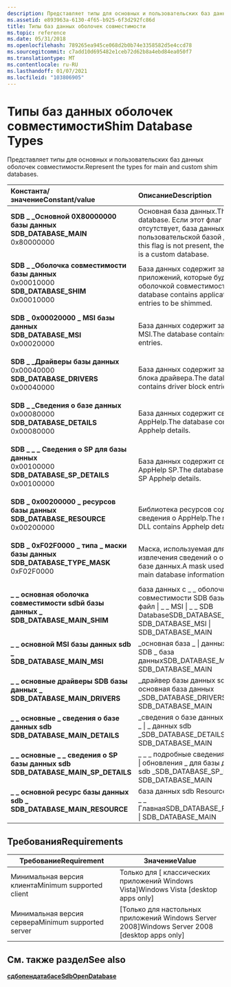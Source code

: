 ```yaml
---
description: Представляет типы для основных и пользовательских баз данных оболочек совместимости.
ms.assetid: e893963a-6130-4f65-b925-6f3d292fc86d
title: Типы баз данных оболочек совместимости
ms.topic: reference
ms.date: 05/31/2018
ms.openlocfilehash: 789265ea945ce068d2b0b74e3358582d5e4ccd78
ms.sourcegitcommit: c7add10d695482e1ceb72d62b8a4ebd84ea050f7
ms.translationtype: MT
ms.contentlocale: ru-RU
ms.lasthandoff: 01/07/2021
ms.locfileid: "103806905"
---
```

# <a name="shim-database-types"></a><span data-ttu-id="51524-103">Типы баз данных оболочек совместимости</span><span class="sxs-lookup"><span data-stu-id="51524-103">Shim Database Types</span></span>

<span data-ttu-id="51524-104">Представляет типы для основных и пользовательских баз данных оболочек совместимости.</span><span class="sxs-lookup"><span data-stu-id="51524-104">Represent the types for main and custom shim databases.</span></span>



| <span data-ttu-id="51524-105">Константа/значение</span><span class="sxs-lookup"><span data-stu-id="51524-105">Constant/value</span></span>                                                                                                                                                                                                                                                | <span data-ttu-id="51524-106">Описание</span><span class="sxs-lookup"><span data-stu-id="51524-106">Description</span></span>                                                                                   |
|:--------------------------------------------------------------------------------------------------------------------------------------------------------------------------------------------------------------------------------------------------------------|:----------------------------------------------------------------------------------------------|
| <span id="SDB_DATABASE_MAIN"></span><span id="sdb_database_main"></span><dl> <span data-ttu-id="51524-107"><dt>**SDB \_ \_Основной 0X80000000 базы данных**</dt> <dt></dt></span><span class="sxs-lookup"><span data-stu-id="51524-107"><dt>**SDB\_DATABASE\_MAIN**</dt> <dt>0x80000000</dt></span></span> </dl>                    | <span data-ttu-id="51524-108">Основная база данных.</span><span class="sxs-lookup"><span data-stu-id="51524-108">The main database.</span></span> <span data-ttu-id="51524-109">Если этот флаг отсутствует, база данных является пользовательской базой данных.</span><span class="sxs-lookup"><span data-stu-id="51524-109">If this flag is not present, the database is a custom database.</span></span><br/> |
| <span id="SDB_DATABASE_SHIM"></span><span id="sdb_database_shim"></span><dl> <span data-ttu-id="51524-110"><dt>**SDB \_ \_Оболочка совместимости базы данных**</dt> <dt>0x00010000</dt></span><span class="sxs-lookup"><span data-stu-id="51524-110"><dt>**SDB\_DATABASE\_SHIM**</dt> <dt>0x00010000</dt></span></span> </dl>                    | <span data-ttu-id="51524-111">База данных содержит записи приложений, которые будут оболочкой совместимости.</span><span class="sxs-lookup"><span data-stu-id="51524-111">The database contains application entries to be shimmed.</span></span><br/>                           |
| <span id="SDB_DATABASE_MSI"></span><span id="sdb_database_msi"></span><dl> <span data-ttu-id="51524-112"><dt>**SDB \_ 0x00020000 \_ MSI базы данных**</dt> <dt></dt></span><span class="sxs-lookup"><span data-stu-id="51524-112"><dt>**SDB\_DATABASE\_MSI**</dt> <dt>0x00020000</dt></span></span> </dl>                       | <span data-ttu-id="51524-113">База данных содержит записи MSI.</span><span class="sxs-lookup"><span data-stu-id="51524-113">The database contains MSI entries.</span></span><br/>                                                 |
| <span id="SDB_DATABASE_DRIVERS"></span><span id="sdb_database_drivers"></span><dl> <span data-ttu-id="51524-114"><dt>**SDB \_ \_Драйверы базы данных**</dt> <dt>0x00040000</dt></span><span class="sxs-lookup"><span data-stu-id="51524-114"><dt>**SDB\_DATABASE\_DRIVERS**</dt> <dt>0x00040000</dt></span></span> </dl>           | <span data-ttu-id="51524-115">База данных содержит записи блока драйвера.</span><span class="sxs-lookup"><span data-stu-id="51524-115">The database contains driver block entries.</span></span><br/>                                        |
| <span id="SDB_DATABASE_DETAILS"></span><span id="sdb_database_details"></span><dl> <span data-ttu-id="51524-116"><dt>**SDB \_ \_Сведения о базе данных**</dt> <dt>0x00080000</dt></span><span class="sxs-lookup"><span data-stu-id="51524-116"><dt>**SDB\_DATABASE\_DETAILS**</dt> <dt>0x00080000</dt></span></span> </dl>           | <span data-ttu-id="51524-117">База данных содержит сведения о AppHelp.</span><span class="sxs-lookup"><span data-stu-id="51524-117">The database contains Apphelp details.</span></span><br/>                                             |
| <span id="SDB_DATABASE_SP_DETAILS"></span><span id="sdb_database_sp_details"></span><dl> <span data-ttu-id="51524-118"><dt>**SDB \_ \_ \_ Сведения о SP для базы данных**</dt> <dt>0x00100000</dt></span><span class="sxs-lookup"><span data-stu-id="51524-118"><dt>**SDB\_DATABASE\_SP\_DETAILS**</dt> <dt>0x00100000</dt></span></span> </dl> | <span data-ttu-id="51524-119">База данных содержит сведения о AppHelp SP.</span><span class="sxs-lookup"><span data-stu-id="51524-119">The database contains SP Apphelp details.</span></span><br/>                                          |
| <span id="SDB_DATABASE_RESOURCE"></span><span id="sdb_database_resource"></span><dl> <span data-ttu-id="51524-120"><dt>**SDB \_ 0x00200000 \_ ресурсов базы данных**</dt> <dt></dt></span><span class="sxs-lookup"><span data-stu-id="51524-120"><dt>**SDB\_DATABASE\_RESOURCE**</dt> <dt>0x00200000</dt></span></span> </dl>        | <span data-ttu-id="51524-121">Библиотека ресурсов содержит сведения о AppHelp.</span><span class="sxs-lookup"><span data-stu-id="51524-121">The resource DLL contains Apphelp details.</span></span><br/>                                         |
| <span id="SDB_DATABASE_TYPE_MASK"></span><span id="sdb_database_type_mask"></span><dl> <span data-ttu-id="51524-122"><dt>**SDB \_ 0xF02F0000 \_ типа \_ маски базы данных**</dt> <dt></dt></span><span class="sxs-lookup"><span data-stu-id="51524-122"><dt>**SDB\_DATABASE\_TYPE\_MASK**</dt> <dt>0xF02F0000</dt></span></span> </dl>    | <span data-ttu-id="51524-123">Маска, используемая для извлечения сведений о основной базе данных.</span><span class="sxs-lookup"><span data-stu-id="51524-123">A mask used to extract main database information.</span></span><br/>                                  |
| <span id="SDB_DATABASE_MAIN_SHIM"></span><span id="sdb_database_main_shim"></span><dl> <span data-ttu-id="51524-124"><dt>**\_ \_ основная оболочка совместимости sdbй базы данных \_**</dt></span><span class="sxs-lookup"><span data-stu-id="51524-124"><dt>**SDB\_DATABASE\_MAIN\_SHIM**</dt></span></span> </dl>                                                                    | <span data-ttu-id="51524-125">база данных с \_ \_ оболочкой совместимости SDB базы данных файл \| \_ \_ MSI \| \_ \_ SDB Database</span><span class="sxs-lookup"><span data-stu-id="51524-125">SDB\_DATABASE\_SHIM \| SDB\_DATABASE\_MSI \| SDB\_DATABASE\_MAIN</span></span><br/>                   |
| <span id="SDB_DATABASE_MAIN_MSI"></span><span id="sdb_database_main_msi"></span><dl> <span data-ttu-id="51524-126"><dt>**\_ \_ основной MSI базы данных sdb \_**</dt></span><span class="sxs-lookup"><span data-stu-id="51524-126"><dt>**SDB\_DATABASE\_MAIN\_MSI**</dt></span></span> </dl>                                                                       | <span data-ttu-id="51524-127">\_основная база \_ \| данных MSI \_ SDB \_ база данных</span><span class="sxs-lookup"><span data-stu-id="51524-127">SDB\_DATABASE\_MSI \| SDB\_DATABASE\_MAIN</span></span><br/>                                          |
| <span id="SDB_DATABASE_MAIN_DRIVERS"></span><span id="sdb_database_main_drivers"></span><dl> <span data-ttu-id="51524-128"><dt>**\_ \_ основные драйверы SDB базы данных \_**</dt></span><span class="sxs-lookup"><span data-stu-id="51524-128"><dt>**SDB\_DATABASE\_MAIN\_DRIVERS**</dt></span></span> </dl>                                                           | <span data-ttu-id="51524-129">\_драйвер базы данных sdb, \_ \| \_ основная база данных \_</span><span class="sxs-lookup"><span data-stu-id="51524-129">SDB\_DATABASE\_DRIVERS \| SDB\_DATABASE\_MAIN</span></span><br/>                                      |
| <span id="SDB_DATABASE_MAIN_DETAILS"></span><span id="sdb_database_main_details"></span><dl> <span data-ttu-id="51524-130"><dt>**\_ \_ основные \_ сведения о базе данных sdb**</dt></span><span class="sxs-lookup"><span data-stu-id="51524-130"><dt>**SDB\_DATABASE\_MAIN\_DETAILS**</dt></span></span> </dl>                                                           | <span data-ttu-id="51524-131">\_сведения о базе данных sdb база \_ \| \_ данных sdb \_</span><span class="sxs-lookup"><span data-stu-id="51524-131">SDB\_DATABASE\_DETAILS \| SDB\_DATABASE\_MAIN</span></span><br/>                                      |
| <span id="SDB_DATABASE_MAIN_SP_DETAILS"></span><span id="sdb_database_main_sp_details"></span><dl> <span data-ttu-id="51524-132"><dt>**\_ \_ основные \_ \_ сведения о SP базы данных sdb**</dt></span><span class="sxs-lookup"><span data-stu-id="51524-132"><dt>**SDB\_DATABASE\_MAIN\_SP\_DETAILS**</dt></span></span> </dl>                                                 | <span data-ttu-id="51524-133">\_ \_ \_ подробные сведения о пакете \| обновления \_ для базы данных sdb \_</span><span class="sxs-lookup"><span data-stu-id="51524-133">SDB\_DATABASE\_SP\_DETAILS \| SDB\_DATABASE\_MAIN</span></span><br/>                                  |
| <span id="SDB_DATABASE_MAIN_RESOURCE"></span><span id="sdb_database_main_resource"></span><dl> <span data-ttu-id="51524-134"><dt>**\_ \_ основной ресурс базы данных sdb \_**</dt></span><span class="sxs-lookup"><span data-stu-id="51524-134"><dt>**SDB\_DATABASE\_MAIN\_RESOURCE**</dt></span></span> </dl>                                                        | <span data-ttu-id="51524-135">база данных sdb Resource БД, \_ \_ \| \_ \_ Главная</span><span class="sxs-lookup"><span data-stu-id="51524-135">SDB\_DATABASE\_RESOURCE \| SDB\_DATABASE\_MAIN</span></span><br/>                                     |



## <a name="requirements"></a><span data-ttu-id="51524-136">Требования</span><span class="sxs-lookup"><span data-stu-id="51524-136">Requirements</span></span>



| <span data-ttu-id="51524-137">Требование</span><span class="sxs-lookup"><span data-stu-id="51524-137">Requirement</span></span> | <span data-ttu-id="51524-138">Значение</span><span class="sxs-lookup"><span data-stu-id="51524-138">Value</span></span> |
|-------------------------------------|------------------------------------------------------|
| <span data-ttu-id="51524-139">Минимальная версия клиента</span><span class="sxs-lookup"><span data-stu-id="51524-139">Minimum supported client</span></span><br/> | <span data-ttu-id="51524-140">Только для \[ классических приложений Windows Vista\]</span><span class="sxs-lookup"><span data-stu-id="51524-140">Windows Vista \[desktop apps only\]</span></span><br/>       |
| <span data-ttu-id="51524-141">Минимальная версия сервера</span><span class="sxs-lookup"><span data-stu-id="51524-141">Minimum supported server</span></span><br/> | <span data-ttu-id="51524-142">\[Только для настольных приложений Windows Server 2008\]</span><span class="sxs-lookup"><span data-stu-id="51524-142">Windows Server 2008 \[desktop apps only\]</span></span><br/> |



## <a name="see-also"></a><span data-ttu-id="51524-143">См. также раздел</span><span class="sxs-lookup"><span data-stu-id="51524-143">See also</span></span>

<dl> <dt>

[<span data-ttu-id="51524-144">**сдбопендатабасе**</span><span class="sxs-lookup"><span data-stu-id="51524-144">**SdbOpenDatabase**</span></span>](sdbopendatabase.md)
</dt> </dl>

 

 




